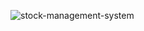 ![stock-management-system](http://www.plantuml.com/plantuml/proxy?cache=no&src=https://gist.githubusercontent.com/msaf9/c2ccf1d8cea24bf7a0a26c9842db5240/raw/8e5cbdcee5cf8f94e58434454f6c71d674c3f9e6/useCaseDiagram.iuml)
